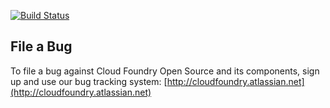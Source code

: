 [![Build Status](https://travis-ci.org/cloudfoundry/vcap-common.png)](https://travis-ci.org/cloudfoundry/vcap-common)
## File a Bug

To file a bug against Cloud Foundry Open Source and its components, sign up and use our
bug tracking system: [http://cloudfoundry.atlassian.net](http://cloudfoundry.atlassian.net)

